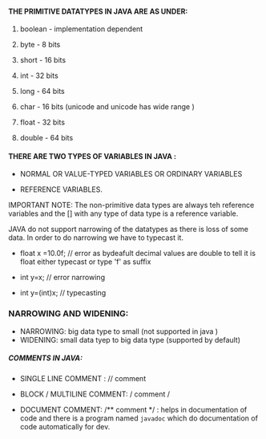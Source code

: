 #### THE PRIMITIVE DATATYPES IN JAVA ARE AS UNDER:

1.  boolean - implementation dependent

2.  byte - 8 bits

3.  short - 16 bits

4.  int - 32 bits

5.  long - 64 bits

6.  char - 16 bits (unicode and unicode has wide range )

7.  float - 32 bits

8.  double - 64 bits

#### THERE ARE TWO TYPES OF VARIABLES IN JAVA :

- NORMAL OR VALUE-TYPED VARIABLES OR ORDINARY VARIABLES

- REFERENCE VARIABLES.

IMPORTANT NOTE: The non-primitive data types are always teh reference variables and the [] with any type of data type is a reference variable.

JAVA do not support narrowing of the datatypes as there is loss of some data. In order to do narrowing we have to typecast it.

- float x =10.0f; // error as bydeafult decimal values are double to tell it is float either typecast or type 'f' as suffix

- int y=x; // error narrowing

- int y=(int)x; // typecasting

### NARROWING AND WIDENING:



- NARROWING: big data type to small (not supported in java )
- WIDENING: small data tyep to big data type (supported by default)

##### COMMENTS IN JAVA:

  

- SINGLE LINE COMMENT : // comment

- BLOCK / MULTILINE COMMENT: /  comment  /

- DOCUMENT COMMENT: /** comment */ : helps in documentation of code and there is a program named `javadoc` which do documentation of code automatically for dev.
